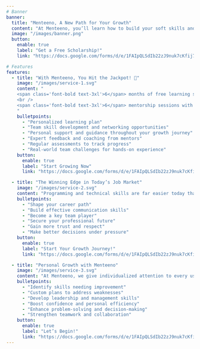 ```yaml
---
# Banner
banner:
  title: "Menteeno, A New Path for Your Growth"
  content: "At Menteeno, you’ll learn how to build your soft skills and shine in your career. We provide tools to help you progress effortlessly, track your growth, and move forward faster. Menteeno is here to help you **stand out from the crowd**."
  image: "/images/banner.png"
  button:
    enable: true
    label: "Get a Free Scholarship!"
    link: "https://docs.google.com/forms/d/e/1FAIpQLSdIb22zJ9nuk7cKfij7AvwdcbgyNIoYNSAdcwwtwTQLmq3pRg/viewform?usp=dialog"

# Features
features:
  - title: "With Menteeno, You Hit the Jackpot! 🎲"
    image: "/images/service-1.svg"
    content: "
    <span class='font-bold text-3xl'>6</span> months of free learning scholarship
    <br />
    <span class='font-bold text-3xl'>6</span> mentorship sessions with experts
    "
    bulletpoints:
      - "Personalized learning plan"
      - "Team skill development and networking opportunities"
      - "Personal support and guidance throughout your growth journey"
      - "Expert feedback and coaching from mentors"
      - "Regular assessments to track progress"
      - "Real-world team challenges for hands-on experience"
    button:
      enable: true
      label: "Start Growing Now"
      link: "https://docs.google.com/forms/d/e/1FAIpQLSdIb22zJ9nuk7cKfij7AvwdcbgyNIoYNSAdcwwtwTQLmq3pRg/viewform?usp=dialog"

  - title: "The Winning Edge in Today’s Job Market"
    image: "/images/service-2.svg"
    content: "Programming and technical skills are far easier today than 20 years ago. Languages, frameworks, and tools are becoming more accessible, and AI is accelerating this trend. Now, the real differentiator in the job market is soft skills—effective communication, time management, and teamwork. Those who invest in these skills will have a brighter career future."
    bulletpoints:
      - "Shape your career path"
      - "Build effective communication skills"
      - "Become a key team player"
      - "Secure your professional future"
      - "Gain more trust and respect"
      - "Make better decisions under pressure"
    button:
      enable: true
      label: "Start Your Growth Journey!"
      link: "https://docs.google.com/forms/d/e/1FAIpQLSdIb22zJ9nuk7cKfij7AvwdcbgyNIoYNSAdcwwtwTQLmq3pRg/viewform?usp=dialog"

  - title: "Personal Growth with Menteeno"
    image: "/images/service-3.svg"
    content: "At Menteeno, we give individualized attention to every user. We identify communication skills, personal strengths/weaknesses, and design tailored growth plans. Our goal is to support your professional and personal success."
    bulletpoints:
      - "Identify skills needing improvement"
      - "Custom plans to address weaknesses"
      - "Develop leadership and management skills"
      - "Boost confidence and personal efficiency"
      - "Enhance problem-solving and decision-making"
      - "Strengthen teamwork and collaboration"
    button:
      enable: true
      label: "Let’s Begin!"
      link: "https://docs.google.com/forms/d/e/1FAIpQLSdIb22zJ9nuk7cKfij7AvwdcbgyNIoYNSAdcwwtwTQLmq3pRg/viewform?usp=dialog"
---
```

